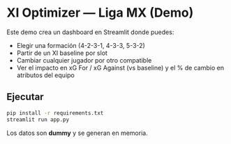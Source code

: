 # XI Optimizer — Liga MX (Demo)

Este demo crea un dashboard en Streamlit donde puedes:
- Elegir una formación (4-2-3-1, 4-3-3, 5-3-2)
- Partir de un XI baseline por slot
- Cambiar cualquier jugador por otro compatible
- Ver el impacto en xG For / xG Against (vs baseline) y el % de cambio en atributos del equipo

## Ejecutar

```bash
pip install -r requirements.txt
streamlit run app.py
```

Los datos son **dummy** y se generan en memoria.
